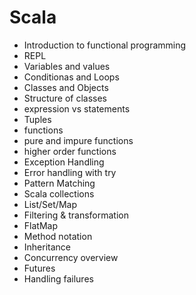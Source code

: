 # Scala
- Introduction to functional programming
- REPL
- Variables and values
- Conditionas and Loops
- Classes and Objects
- Structure of classes
- expression vs statements
- Tuples
- functions
- pure and impure functions
- higher order functions
- Exception Handling
- Error handling with try
- Pattern Matching
- Scala collections
- List/Set/Map
- Filtering & transformation
- FlatMap
- Method notation
- Inheritance
- Concurrency overview
- Futures
- Handling failures